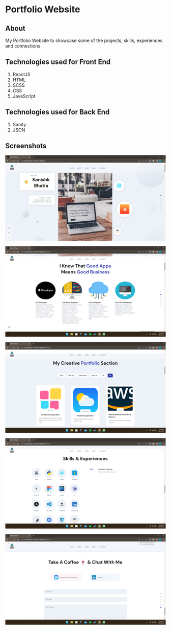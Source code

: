 # Portfolio Website

## About

My Portfolio Website to showcase some of the projects, skills, experiences and connections

## Technologies used for Front End

1. ReactJS
2. HTML
3. SCSS
4. CSS
5. JavaScript

## Technologies used for Back End
1. Sanity
2. JSON

## Screenshots

![Home](<Screenshot 2023-06-23 130049.png>)

![About](<Screenshot 2023-06-23 130332.png>)

![Work](<Screenshot 2023-06-23 130347.png>)

![Skills](<Screenshot 2023-06-23 130356.png>)

![Contact](<Screenshot 2023-06-23 130405.png>)